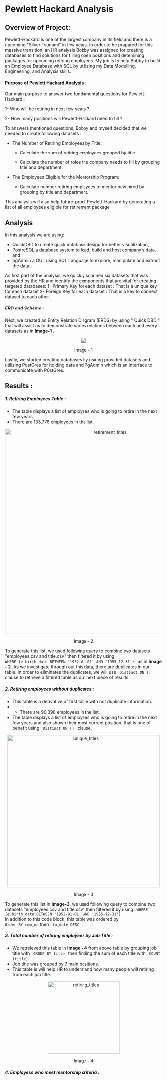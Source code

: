 # Pewlett Hackard Analysis

## Overview of Project:

Pewlett-Hackard is one of the largest company in its field and there is a upcoming "Silver Tsunami" in few years. In order to be prapared for this massive transition, an HR analysis Bobby was assigned for creating databases to find solutions for filling open positions and detemining packages for upcoming retiring employees. My job is to help Bobby to build an Employee Database with SQL by utilizing my Data Modelling, Engineering, and Analysis skills. 


#### Purpose of Pewlett Hackard Analysis :

Our main purpose to answer two fundamental questions for Pewlett-Hackard  :

1- Who will be retiring in next few years ?

2- How many positions will Pewlett-Hackard need to fill ?

To answers mentioned questions, Bobby and myself decided that we needed to create following datasets : 

* The Number of Retiring Employees by Title:

   * Calculate the sum of retiring employees grouped by title
    
   * Calculate the number of roles the company needs to fill by grouping title and department.
    
* The Employees Eligible for the Mentorship Program:

   * Calculate number retiring employees to mentor new hired by grouping by title and department.
    
This analysis will also help future-proof Pewlett-Hackard by generating a list of all employees eligible for retirement package 


## Analysis

In this analysis we are using:

* QuickDBD to create quick database design for better visualization,
* PostreSQL a database system to load, build and host company’s data, and
* pgAdmin a GUI, using SQL Language to explore, manipulate and extract the data.

As first part of the analysis, we quickly scanned six datasets that was provided by the HR and identify the components that are vital for creating targeted databases:
1- Primary Key for each dataset : That is a unique key for each dataset 
2- Foreign Key for each dataset : That is a key to connect dataset to each other. 

##### ERD and Schema :

Next, we created an Entity Relation Diagram (ERDS) by using " Quick DBD " that will assist us to demonstrate varies relations between each and every datasets as in <b>Image-1</b> .

<p align = "center" >
<img src="https://user-images.githubusercontent.com/98676400/158301876-c423fda5-2a0f-409e-8c30-dc4bd6fcc41f.png" ></p>
<p align = "center" >Image - 1 </p>

Lastly, we started creating databases by usiung provided datasets and utilizing PostGres for holding data and PgAdmin which is an interface  to communicate with P0stGres. 


## Results :

##### 1. Retiring Employees Table :
* The table displays a list of employees who is going to retire in the next few years.
* There are 133,776 employees in the list. 

<p align = "center" >
<img width="660" alt="retirement_titles" src="https://user-images.githubusercontent.com/98676400/158480493-bcac5d56-48c6-4385-af03-0c720f7263bf.png">
</p>
<p align = "center" >Image - 2 </p>

To generate this list, we used following query to combine two datasets "employees.csv and title.csv" then filtered it by using <code> WHERE (e.birth_date BETWEEN '1952-01-01' AND '1955-12-31') </code> as in <b>Image - 2</b> .As we investigate through out this data, there are duplicates in our table. In order to eliminates the duplicates, we will use <code> Distinct ON () </code> clause to retrieve a filtered table as our next piece of results. 

##### 2. Retiring employees without duplicates :
* This table is a derivative of first table with not duplicate information. 
* * There are 90,398 employees in the list.
* The table displays a list of employees who is going to retire in the next few years and also shown their most current position, that is one of benefit using <code> Distinct ON () </code> clause. 

<p align = "center" >
<img width="489" alt="unique_titles" src="https://user-images.githubusercontent.com/98676400/158481336-b36e907b-fe8d-470f-b9b3-a42180b30ee3.png">
</p>
<p align = "center" >Image - 3</p>

To generate this list in <b>Image-3</b>, we used following query to combine two datasets "employees.csv and title.csv" then filtered it by using <code> WHERE (e.birth_date BETWEEN '1952-01-01' AND '1955-12-31') </code> in addition to this code block, this table was ordered by <code> Order BY emp_no</code> then <code> to_date DESC </code>.

##### 3. Total  number of retiring employees by Job Title : 
* We retreieved this table in <b> Image - 4</b> from above table by grouping job title with <code> GROUP BY title </code> then finding the sum of each title with <code> COUNT (title)</code>. 
* Job title was grouped by 7 main positions. 
* This table is will help HR to understand how many people will retiring from each job title. 

<p align = "center" >
<img width="231" alt="retiring_titles" src="https://user-images.githubusercontent.com/98676400/158484024-8196b6a3-dcc4-41e2-8a77-99f09ff8a4d8.png">
</p>
<p align = "center" >Image - 4</p>
    
##### 4. Employess who meet mentorship criteria : 


